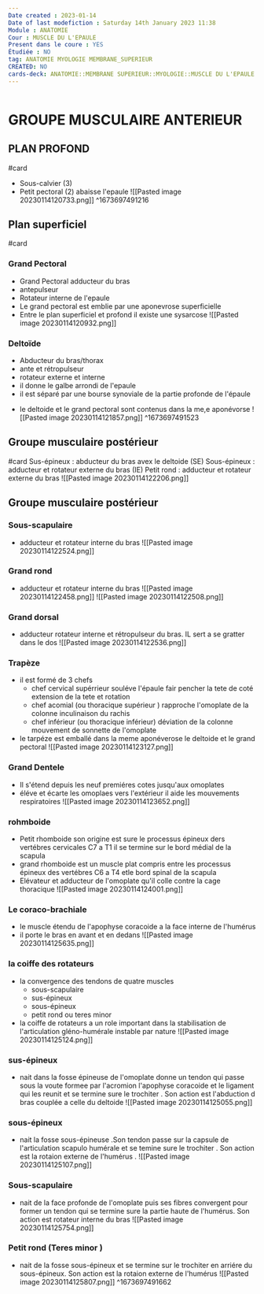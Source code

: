 ```yaml
---
Date created : 2023-01-14
Date of last modefiction : Saturday 14th January 2023 11:38
Module : ANATOMIE
Cour : MUSCLE DU L'EPAULE 
Present dans le coure : YES
Étudiée : NO
tag: ANATOMIE MYOLOGIE MEMBRANE_SUPERIEUR
CREATED: NO
cards-deck: ANATOMIE::MEMBRANE SUPERIEUR::MYOLOGIE::MUSCLE DU L'EPAULE 
---
```

```toc
```

# GROUPE MUSCULAIRE ANTERIEUR 
## PLAN PROFOND 
#card 
- Sous-calvier (3) 
- Petit pectoral (2) abaisse l'epaule 
![[Pasted image 20230114120733.png]]
^1673697491216

## Plan superficiel 
#card 
### Grand Pectoral
- Grand Pectoral adducteur du bras 
- antepulseur 
- Rotateur interne de l'epaule 
- Le grand pectoral est emblie par une aponevrose superficielle 
- Entre le plan superficiel et profond il existe une sysarcose 
![[Pasted image 20230114120932.png]]
### Deltoïde 
* Abducteur du bras/thorax
* ante et rétropulseur 
* rotateur externe et interne 
* il donne le galbe arrondi de l'epaule 
* il est séparé par une bourse synoviale de la partie profonde de l'épaule 
- le deltoide et le grand pectoral sont contenus dans la me,e aponévorse
![[Pasted image 20230114121857.png]]
^1673697491523

## Groupe musculaire postérieur 
#card 
Sus-épineux : abducteur du bras avex le deltoide (SE)
Sous-épineux  : adducteur et rotateur externe du bras (IE)
Petit rond : adducteur et rotateur externe du bras 
![[Pasted image 20230114122206.png]]
## Groupe musculaire postérieur 
### Sous-scapulaire 
- adducteur et rotateur interne du bras
![[Pasted image 20230114122524.png]]
### Grand rond 
- adducteur et rotateur interne du bras 
![[Pasted image 20230114122458.png]] ![[Pasted image 20230114122508.png]]
### Grand dorsal
- adducteur rotateur interne et rétropulseur du bras. IL sert a se gratter dans le dos 
![[Pasted image 20230114122536.png]]
###  Trapèze
- il est formé de 3 chefs 
	- chef cervical supérrieur souléve l'épaule fair pencher la tete de coté extension de la tete et rotation 
	- chef acomial (ou thoracique supérieur ) rapproche l'omoplate de la colonne inculinaison du rachis 
	- chef inférieur (ou thoracique inférieur) déviation de la colonne mouvement de sonnette de l'omoplate 
- le tarpéze est emballé dans la meme aponéverose le deltoide et le grand pectoral 
![[Pasted image 20230114123127.png]]
### Grand Dentele 
- Il s'étend depuis les neuf premiéres cotes jusqu'aux omoplates 
- éléve et écarte les omoplaes vers l'extérieur il aide les mouvements respiratoires 
![[Pasted image 20230114123652.png]]
### rohmboide 
- Petit rhomboide son origine est sure le processus épineux ders vertébres cervicales C7 a T1 il se termine sur le bord médial de la scapula 
- grand rhomboide est un muscle plat compris entre les processus épineux des vertébres C6 a T4  etle bord spinal de la scapula 
- Elévateur et adducteur de l'omoplate qu'il colle contre la cage thoracique 
![[Pasted image 20230114124001.png]]
### Le coraco-brachiale 
- le muscle étendu de l'apophyse coracoide a la face interne de l'humérus 
- il porte le bras en avant et en dedans 
![[Pasted image 20230114125635.png]]
### la coiffe des rotateurs
- la convergence des tendons de quatre muscles 
	- sous-scapulaire 
	- sus-épineux 
	- sous-épineux
	- petit rond ou teres minor
- la coiffe de rotateurs a un role important dans la stabilisation de l'articulation gléno-humérale instable par nature 
![[Pasted image 20230114125124.png]]
### sus-épineux
- nait dans la fosse épineuse de l'omoplate donne un tendon qui passe sous la voute formee par l'acromion l'apophyse coracoide et le ligament qui les reunit et se termine sure le trochiter . Son action est l'abduction d bras couplée a celle du deltoide 
![[Pasted image 20230114125055.png]]
### sous-épineux 
- nait la fosse sous-épineuse .Son tendon passe sur la capsule de l'articulation scapulo humérale et se temine sure le trochiter . Son action est la rotaion externe de l'humérus .
![[Pasted image 20230114125107.png]]
### Sous-scapulaire 
- nait de la face profonde de l'omoplate puis ses fibres convergent pour former un tendon qui se termine sure la partie haute de l'humérus. Son action est rotateur interne du bras 
![[Pasted image 20230114125754.png]]
### Petit rond (Teres minor )
- nait de la fosse sous-épineux et se termine sur le trochiter en arriére du sous-épineux. Son action est la rotaion externe de l'humérus 
![[Pasted image 20230114125807.png]]
^1673697491662
